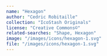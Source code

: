 ```yaml
---
name: "Hexagon"
author: "Cedric Robitaille"
collection: "IcoStash Originals"
license: "Creative Commons©"
related-searches: "Shape, Hexagon"
image: "/images/icons/hexagon-1.svg"
file: "/images/icons/hexagon-1.svg"
---
```

